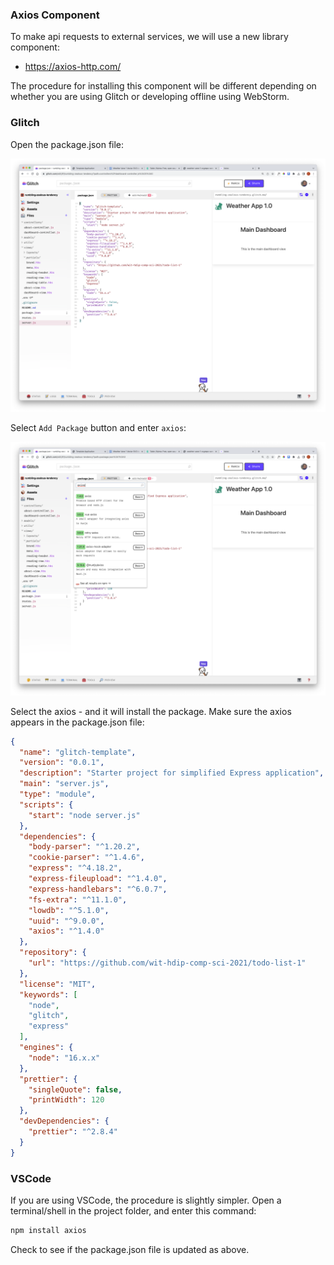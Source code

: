 ###  Axios Component

To make api requests to external services, we will use a new library component:

- https://axios-http.com/

The procedure for installing this component will be different depending on whether you are using Glitch or developing offline using WebStorm.

### Glitch

Open the package.json file:

![](img/27.png)

Select `Add Package` button and enter `axios`:

![](img/28.png)

Select the axios - and it will install the package. Make sure the axios appears in the package.json file:

~~~json
{
  "name": "glitch-template",
  "version": "0.0.1",
  "description": "Starter project for simplified Express application",
  "main": "server.js",
  "type": "module",
  "scripts": {
    "start": "node server.js"
  },
  "dependencies": {
    "body-parser": "^1.20.2",
    "cookie-parser": "^1.4.6",
    "express": "^4.18.2",
    "express-fileupload": "^1.4.0",
    "express-handlebars": "^6.0.7",
    "fs-extra": "^11.1.0",
    "lowdb": "^5.1.0",
    "uuid": "^9.0.0",
    "axios": "^1.4.0"
  },
  "repository": {
    "url": "https://github.com/wit-hdip-comp-sci-2021/todo-list-1"
  },
  "license": "MIT",
  "keywords": [
    "node",
    "glitch",
    "express"
  ],
  "engines": {
    "node": "16.x.x"
  },
  "prettier": {
    "singleQuote": false,
    "printWidth": 120
  },
  "devDependencies": {
    "prettier": "^2.8.4"
  }
}
~~~

### VSCode

If you are using VSCode, the procedure is slightly simpler. Open a terminal/shell in the project folder, and enter this command:

~~~bash
npm install axios
~~~

Check to see if the package.json file is updated as above.
